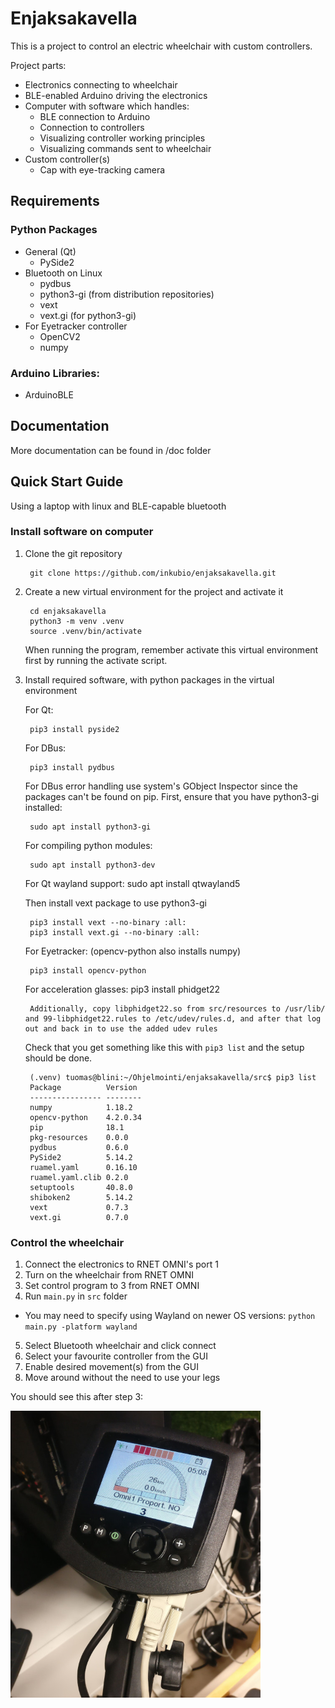 # Enjaksakavella

This is a project to control an electric wheelchair with custom controllers.

Project parts:
- Electronics connecting to wheelchair
- BLE-enabled Arduino driving the electronics
- Computer with software which handles:
  - BLE connection to Arduino
  - Connection to controllers
  - Visualizing controller working principles
  - Visualizing commands sent to wheelchair
- Custom controller(s)
  - Cap with eye-tracking camera

## Requirements

### Python Packages
- General (Qt)
  - PySide2
- Bluetooth on Linux
  - pydbus
  - python3-gi (from distribution repositories)
  - vext
  - vext<span></span>.gi (for python3-gi)
- For Eyetracker controller
  - OpenCV2
  - numpy

### Arduino Libraries:
- ArduinoBLE

## Documentation

More documentation can be found in /doc folder

## Quick Start Guide
Using a laptop with linux and BLE-capable bluetooth

### Install software on computer

1. Clone the git repository

        git clone https://github.com/inkubio/enjaksakavella.git

2. Create a new virtual environment for the project and activate it

        cd enjaksakavella
        python3 -m venv .venv
        source .venv/bin/activate

    When running the program, remember activate this virtual environment first by running the activate script.
  

3. Install required software, with python packages in the virtual environment

    For Qt:

        pip3 install pyside2

    For DBus:

        pip3 install pydbus

    For DBus error handling use system's GObject Inspector since the packages can't be found on pip. First, ensure that you have python3-gi installed:

        sudo apt install python3-gi

    For compiling python modules:

        sudo apt install python3-dev

    For Qt wayland support:
        sudo apt install qtwayland5
    

    Then install vext package to use python3-gi

        pip3 install vext --no-binary :all:
        pip3 install vext.gi --no-binary :all:

    For Eyetracker: (opencv-python also installs numpy)

        pip3 install opencv-python

    For acceleration glasses:
        pip3 install phidget22

        Additionally, copy libphidget22.so from src/resources to /usr/lib/ and 99-libphidget22.rules to /etc/udev/rules.d, and after that log out and back in to use the added udev rules

    Check that you get something like this with `pip3 list` and the setup should be done.

        (.venv) tuomas@blini:~/Ohjelmointi/enjaksakavella/src$ pip3 list
        Package          Version 
        ---------------- --------
        numpy            1.18.2  
        opencv-python    4.2.0.34
        pip              18.1    
        pkg-resources    0.0.0   
        pydbus           0.6.0   
        PySide2          5.14.2  
        ruamel.yaml      0.16.10 
        ruamel.yaml.clib 0.2.0   
        setuptools       40.8.0  
        shiboken2        5.14.2  
        vext             0.7.3   
        vext.gi          0.7.0 

### Control the wheelchair
1. Connect the electronics to RNET OMNI's port 1
2. Turn on the wheelchair from RNET OMNI
3. Set control program to 3 from RNET OMNI
4. Run `main.py` in `src` folder
  - You may need to specify using Wayland on newer OS versions: `python main.py -platform wayland`
5. Select Bluetooth wheelchair and click connect
6. Select your favourite controller from the GUI
7. Enable desired movement(s) from the GUI
8. Move around without the need to use your legs

You should see this after step 3:

<img src="./doc/images/rnet_omni_600px.jpg" alt="RNET OMNI" width=400>